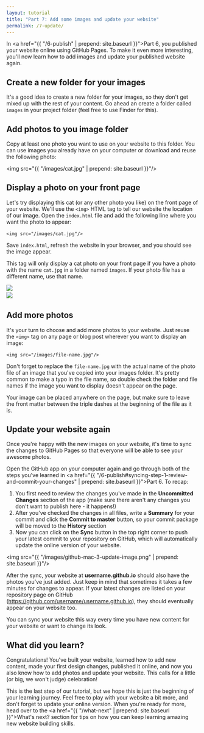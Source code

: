 ```yaml
---
layout: tutorial
title: "Part 7: Add some images and update your website"
permalink: /7-update/
---
```


In <a href="{{ "/6-publish" | prepend: site.baseurl }}">Part 6</a>, you published your website online using GitHub Pages. To make it even more interesting, you'll now learn how to add images and update your published website again.

## Create a new folder for your images

It's a good idea to create a new folder for your images, so they don't get mixed up with the rest of your content. Go ahead an create a folder called `images` in your project folder (feel free to use Finder for this).

## Add photos to you image folder

Copy at least one photo you want to use on your website to this folder. You can use images you already have on your computer or download and reuse the following photo:

<img src="{{ "/images/cat.jpg" | prepend: site.baseurl }}"/>

## Display a photo on your front page

Let's try displaying this cat (or any other photo you like) on the front page of your website. We'll use the `<img>` HTML tag to tell our website the location of our image. Open the `index.html` file and add the following line where you want the photo to appear:

	<img src="/images/cat.jpg"/>

Save `index.html`, refresh the website in your browser, and you should see the image appear.

This tag will only display a cat photo on your front page if you have a photo with the name `cat.jpg` in a folder named `images`. If your photo file has a different name, use that name. 

<div class="os-switch"><div class="osx"><img src="{{ "/images/part-7-website.png" | prepend: site.baseurl }}"/></div><div class="wins"><img src="{{ "/images/part-7-website-win.png" | prepend: site.baseurl }}"/></div></div>

## Add more photos

It's your turn to choose and add more photos to your website. Just reuse the `<img>` tag on any page or blog post wherever you want to display an image:

	<img src="/images/file-name.jpg"/> 

Don't forget to replace the `file-name.jpg` with the actual name of the photo file of an image that you've copied into your images folder. It's pretty common to make a typo in the file name, so double check the folder and file names if the image you want to display doesn't appear on the page.

<div class="hint">
Your image can be placed anywhere on the page, but make sure to leave the front matter between the triple dashes at the beginning of the file as it is.
</div>

## Update your website again

Once you're happy with the new images on your website, it's time to sync the changes to GitHub Pages so that everyone will be able to see your awesome photos. 

Open the GitHub app on your computer again and go through both of the steps you've learned in <a href="{{ "/6-publish#syncing-step-1-review-and-commit-your-changes" | prepend: site.baseurl }}">Part 6</a>. To recap:

<ol>
	<li>You first need to review the changes you've made in the <strong>Uncommitted Changes</strong> section of the app (make sure there aren't any changes you don't want to publish here - it happens!)</li>
	<li>After you've checked the changes in all files, write a <strong>Summary</strong> for your commit and click the <strong>Commit to master</strong> button, so your commit package will be moved to the <strong>History</strong> section</li>
	<li>Now you can click on the <strong>Sync</strong> button in the top right corner to push your latest commit to your repository on GitHub, which will automatically update the online version of your website.</li>
</ol>

<img src="{{ "/images/github-mac-3-update-image.png" | prepend: site.baseurl }}"/>

After the sync, your website at **username.github.io** should also have the photos you've just added. Just keep in mind that sometimes it takes a few minutes for changes to appear. If your latest changes are listed on your repository page on GitHub (https://github.com/username/username.github.io), they should eventually appear on your website too.

You can sync your website this way every time you have new content for your website or want to change its look.

<div class="recap">
<h2>What did you learn?</h2>
Congratulations! You've built your website, learned how to add new content, made your first design changes, published it online, and now you also know how to add photos and update your website. This calls for a little (or big, we won't judge) celebration!
</div>

This is the last step of our tutorial, but we hope this is just the beginning of your learning journey. Feel free to play with your website a bit more, and don't forget to update your online version. When you're ready for more, head over to the <a href="{{ "/what-next" | prepend: site.baseurl }}">What's next?</a> section for tips on how you can keep learning amazing new website building skills. 
